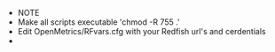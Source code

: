 * NOTE
* Make all scripts executable 'chmod -R 755 .'
* Edit OpenMetrics/RFvars.cfg with your Redfish url's and cerdentials
* 
